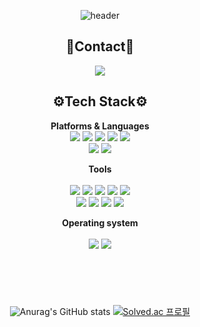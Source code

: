 <div align="center">

![header](https://capsule-render.vercel.app/api?type=wave&color=7f3ace&height=250&section=header&text=Minji's%20Github&fontSize=70&fontColor=FFFFFF)

## 💜Contact💜
<img src="https://img.shields.io/badge/jmjmmm@kookmin.ac.kr-EA4335?style=flat&logo=Gmail&logoColor=white" />

<br>
	
##  ⚙️Tech Stack⚙️
**Platforms & Languages**
<br>
	<img src="https://img.shields.io/badge/Python-3776AB?style=flat&logo=Python&logoColor=white" />
	<img src="https://img.shields.io/badge/Pytorch-EE4C2C?style=flat&logo=Pytorch&logoColor=white" />
	<img src="https://img.shields.io/badge/SQL-4479A1?style=flat&logo=MySQL&logoColor=white" />
	<img src="https://img.shields.io/badge/R-276DC3?style=flat-square&logo=R&logoColor=white">
        <img src="https://img.shields.io/badge/mysql-4479A1?style=flat-square&logo=mysql&logoColor=white"> <br/>
	<img src="https://img.shields.io/badge/QGIS-589632?style=flat&logo=Qgis&logoColor=white" />
	<img src="https://img.shields.io/badge/Excel-217346?style=flat&logo=MicrosoftExcel&logoColor=white" />
<br>
	
**Tools**
<br>	
	<img src="https://img.shields.io/badge/Jupyter-F37626?style=flat&logo=Jupyter&logoColor=white" />
	<img src="https://img.shields.io/badge/Google Colab-F9AB00?style=flat&logo=Google Colab&logoColor=white" />
	<img src="https://img.shields.io/badge/Spyder IDE-FF0000?style=flat&logo=Spyder IDE&logoColor=white" />
	<img src="https://img.shields.io/badge/VS Code-007ACC?style=flat&logo=Visual Studio Code&logoColor=white" />
	<img src="https://img.shields.io/badge/Eclipse IDE-2C2255?style=flat&logo=Eclipse IDE&logoColor=white" />
<br>
	<img src="https://img.shields.io/badge/Git-F05032?style=flat&logo=Git&logoColor=white" />
	<img src="https://img.shields.io/badge/Github-181717?style=flat&logo=Github&logoColor=white" />
	<img src="https://img.shields.io/badge/Notion-000000?style=flat&logo=Notion&logoColor=white" />
	<img src="https://img.shields.io/badge/Slack-4A154B?style=flat&logo=Slack&logoColor=white" />
<br>
	
**Operating system**
<br>	
	<img src="https://img.shields.io/badge/Widnows-0078D6?style=flat&logo=Windows&logoColor=white" />
	<img src="https://img.shields.io/badge/macOS-000000?style=flat&logo=macOS&logoColor=white" />

<br>
<br>

#
![Anurag's GitHub stats](https://github-readme-stats.vercel.app/api?username=ijnim&show_icons=true&theme=midnight-purple)
[![Solved.ac
프로필](http://mazassumnida.wtf/api/generate_badge?boj=ijnim)](https://solved.ac/ijnim)

</div>
